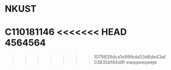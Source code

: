 # NKUST
C110181146
<<<<<<< HEAD
4564564
=======
>>>>>>> 1079839dca1e99fbda53d6de43af03835bf84d8f
ewqqweqweje

